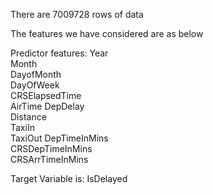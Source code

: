There are 7009728 rows of data

The features we have considered are as below

Predictor features:
Year	
Month	
DayofMonth	
DayOfWeek		
CRSElapsedTime	
AirTime	
DepDelay	
Distance	
TaxiIn	
TaxiOut	
DepTimeInMins	
CRSDepTimeInMins	
CRSArrTimeInMins

Target Variable is:
IsDelayed

